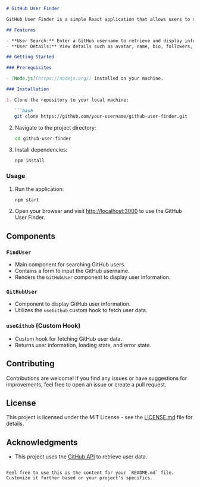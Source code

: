 ```markdown
# GitHub User Finder

GitHub User Finder is a simple React application that allows users to search for GitHub profiles and view basic information about the users.

## Features

- **User Search:** Enter a GitHub username to retrieve and display information about the user.
- **User Details:** View details such as avatar, name, bio, followers, following, and location of the GitHub user.

## Getting Started

### Prerequisites

- [Node.js](https://nodejs.org/) installed on your machine.

### Installation

1. Clone the repository to your local machine:

   ```bash
   git clone https://github.com/your-username/github-user-finder.git
   ```

2. Navigate to the project directory:

   ```bash
   cd github-user-finder
   ```

3. Install dependencies:

   ```bash
   npm install
   ```

### Usage

1. Run the application:

   ```bash
   npm start
   ```

2. Open your browser and visit [http://localhost:3000](http://localhost:3000) to use the GitHub User Finder.

## Components

### `FindUser`

- Main component for searching GitHub users.
- Contains a form to input the GitHub username.
- Renders the `GitHubUser` component to display user information.

### `GitHubUser`

- Component to display GitHub user information.
- Utilizes the `useGithub` custom hook to fetch user data.

### `useGithub` (Custom Hook)

- Custom hook for fetching GitHub user data.
- Returns user information, loading state, and error state.

## Contributing

Contributions are welcome! If you find any issues or have suggestions for improvements, feel free to open an issue or create a pull request.

## License

This project is licensed under the MIT License - see the [LICENSE.md](LICENSE.md) file for details.

## Acknowledgments

- This project uses the [GitHub API](https://developer.github.com/v3/) to retrieve user data.
```

Feel free to use this as the content for your `README.md` file. Customize it further based on your project's specifics.